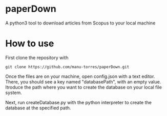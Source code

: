 # paperDown
A python3 tool to download articles from Scopus to your local machine

# How to use

First clone the repository with

```
git clone https://github.com/manu-torres/paperDown.git
```

Once the files are on your machine, open config.json with a text editor. There, you should see a key named "databasePath", with an empty value. Itroduce the path where you want to create the database on your local file system.

Next, run createDatabase.py with the python interpreter to create the database at the specified path.

